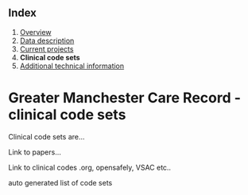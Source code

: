 ## Index

1. [Overview](../README.md)
1. [Data description](index.md)
1. [Current projects](current-projects.md)
1. **Clinical code sets**
1. [Additional technical information](additional-technical-information.md)

# Greater Manchester Care Record - clinical code sets

Clinical code sets are...

Link to papers...

Link to clinical codes .org, opensafely, VSAC etc..

auto generated list of code sets
